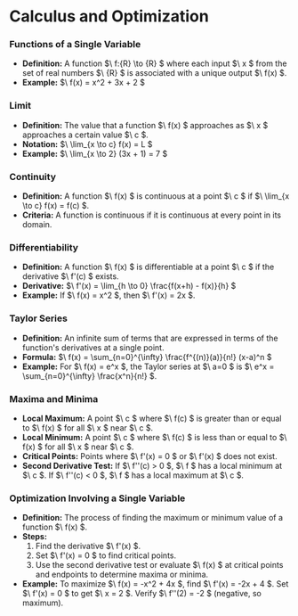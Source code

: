 # Calculus and Optimization

### Functions of a Single Variable
- **Definition:** A function $\ f:{R} \to {R} $ where each input $\ x $ from the set of real numbers $\ {R} $ is associated with a unique output $\ f(x) $.
- **Example:** $\ f(x) = x^2 + 3x + 2 $

### Limit
- **Definition:** The value that a function $\ f(x) $ approaches as $\ x $ approaches a certain value $\ c $.
- **Notation:** $\ \lim_{x \to c} f(x) = L $
- **Example:** $\ \lim_{x \to 2} (3x + 1) = 7 $

### Continuity
- **Definition:** A function $\ f(x) $ is continuous at a point $\ c $ if $\ \lim_{x \to c} f(x) = f(c) $.
- **Criteria:** A function is continuous if it is continuous at every point in its domain.

### Differentiability
- **Definition:** A function $\ f(x) $ is differentiable at a point $\ c $ if the derivative $\ f'(c) $ exists.
- **Derivative:** $\ f'(x) = \lim_{h \to 0} \frac{f(x+h) - f(x)}{h} $
- **Example:** If $\ f(x) = x^2 $, then $\ f'(x) = 2x $.

### Taylor Series
- **Definition:** An infinite sum of terms that are expressed in terms of the function's derivatives at a single point.
- **Formula:** $\ f(x) = \sum_{n=0}^{\infty} \frac{f^{(n)}(a)}{n!} (x-a)^n $
- **Example:** For $\ f(x) = e^x $, the Taylor series at $\ a=0 $ is $\ e^x = \sum_{n=0}^{\infty} \frac{x^n}{n!} $.

### Maxima and Minima
- **Local Maximum:** A point $\ c $ where $\ f(c) $ is greater than or equal to $\ f(x) $ for all $\ x $ near $\ c $.
- **Local Minimum:** A point $\ c $ where $\ f(c) $ is less than or equal to $\ f(x) $ for all $\ x $ near $\ c $.
- **Critical Points:** Points where $\ f'(x) = 0 $ or $\ f'(x) $ does not exist.
- **Second Derivative Test:** If $\ f''(c) > 0 $, $\ f $ has a local minimum at $\ c $. If $\ f''(c) < 0 $, $\ f $ has a local maximum at $\ c $.

### Optimization Involving a Single Variable
- **Definition:** The process of finding the maximum or minimum value of a function $\ f(x) $.
- **Steps:**
  1. Find the derivative $\ f'(x) $.
  2. Set $\ f'(x) = 0 $ to find critical points.
  3. Use the second derivative test or evaluate $\ f(x) $ at critical points and endpoints to determine maxima or minima.
- **Example:** To maximize $\ f(x) = -x^2 + 4x $, find $\ f'(x) = -2x + 4 $. Set $\ f'(x) = 0 $ to get $\ x = 2 $. Verify $\ f''(2) = -2 $ (negative, so maximum).
